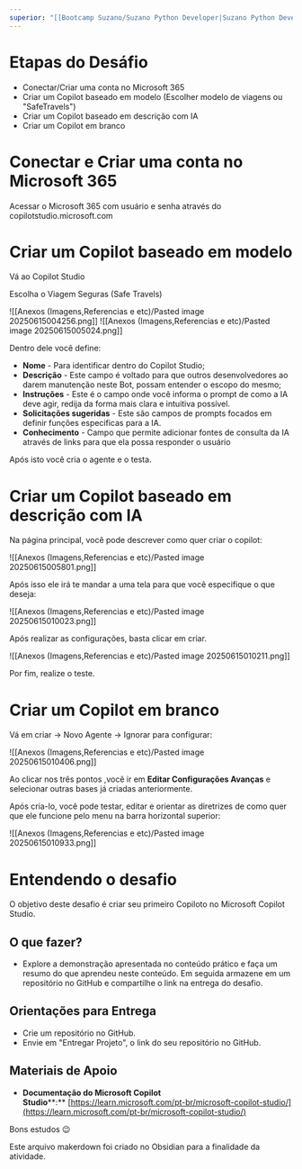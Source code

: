 ```yaml
---
superior: "[[Bootcamp Suzano/Suzano Python Developer|Suzano Python Developer]]"
---
```

# Etapas do Desáfio

- Conectar/Criar uma conta no Microsoft 365
- Criar um Copilot baseado em modelo (Escolher modelo de viagens ou "SafeTravels")
- Criar um Copilot baseado em descrição com IA
- Criar um Copilot em branco

# Conectar e Criar uma conta no Microsoft 365

Acessar o Microsoft 365 com usuário e senha através do copilotstudio.microsoft.com

# Criar um Copilot baseado em modelo

Vá ao Copilot Studio

Escolha o Viagem Seguras (Safe Travels)

![[Anexos (Imagens,Referencias e etc)/Pasted image 20250615004256.png]]
![[Anexos (Imagens,Referencias e etc)/Pasted image 20250615005024.png]]

Dentro dele você define:

- **Nome** - Para identificar dentro do Copilot Studio;
- **Descrição** - Este campo é voltado para que outros desenvolvedores ao darem manutenção neste Bot, possam entender o escopo do mesmo;
- **Instruções** - Este é o campo onde você informa o prompt de como a IA deve agir, redija da forma mais clara e intuitiva possível.
- **Solicitações sugeridas** - Este são campos de prompts focados em definir funções especificas para a IA.
- **Conhecimento** - Campo que permite adicionar fontes de consulta da IA através de links para que ela possa responder o usuário

Após isto você cria o agente e o testa.
# Criar um Copilot baseado em descrição com IA

Na página principal, você pode descrever como quer criar o copilot:

![[Anexos (Imagens,Referencias e etc)/Pasted image 20250615005801.png]]

Após isso ele irá te mandar a uma tela para que você especifique o que deseja:

![[Anexos (Imagens,Referencias e etc)/Pasted image 20250615010023.png]]

Após realizar as configurações, basta clicar em criar.

![[Anexos (Imagens,Referencias e etc)/Pasted image 20250615010211.png]]

Por fim, realize o teste.
# Criar um Copilot em branco

Vá em criar -> Novo Agente -> Ignorar para configurar:

![[Anexos (Imagens,Referencias e etc)/Pasted image 20250615010406.png]]


Ao clicar nos três pontos ,você ir em **Editar Configurações Avanças** e selecionar outras bases já criadas anteriormente.

Após cria-lo, você pode testar, editar e orientar as diretrizes de como quer que ele funcione pelo menu na barra horizontal superior:

![[Anexos (Imagens,Referencias e etc)/Pasted image 20250615010933.png]]


# Entendendo o desafio

O objetivo deste desafio é criar seu primeiro Copiloto no Microsoft Copilot Studio.

## O que fazer?

- Explore a demonstração apresentada no conteúdo prático e faça um resumo do que aprendeu neste conteúdo. Em seguida armazene em um repositório no GitHub e compartilhe o link na entrega do desafio.
    

## Orientações para Entrega

- Crie um repositório no GitHub.
- Envie em "Entregar Projeto", o link do seu repositório no GitHub.
    

## Materiais de Apoio

- **Documentação do Microsoft Copilot Studio****:** [https://learn.microsoft.com/pt-br/microsoft-copilot-studio/](https://learn.microsoft.com/pt-br/microsoft-copilot-studio/)
    

Bons estudos 😉

Este arquivo makerdown foi criado no Obsidian para a finalidade da atividade.